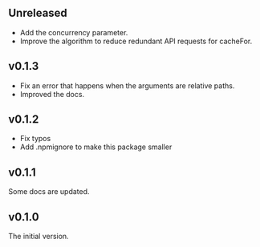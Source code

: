 ## Unreleased

-   Add the concurrency parameter.
-   Improve the algorithm to reduce redundant API requests for cacheFor.

## v0.1.3

-   Fix an error that happens when the arguments are relative paths.
-   Improved the docs.

## v0.1.2

-   Fix typos
-   Add .npmignore to make this package smaller

## v0.1.1

Some docs are updated.

## v0.1.0

The initial version.
